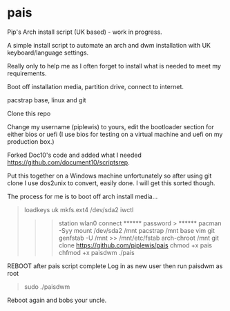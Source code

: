 # pais
Pip's Arch install script (UK based) - work in progress.

A simple install script to automate an arch and dwm installation with UK keyboard/language settings. 

Really only to help me as I often forget to install what is needed to meet my requirements.

Boot off installation media, partition drive, connect to internet.

pacstrap base, linux and git

Clone this repo

Change my username (piplewis) to yours, edit the bootloader section for either bios or uefi (I use bios for testing on a virtual machine and uefi on my production box.)

Forked Doc10's code and added what I needed https://github.com/document10/scriptsrep.

Put this together on a Windows machine unfortunately so after using git clone I use dos2unix to convert, easily done. I will get this sorted though.

The process for me is to boot off arch install media...

> loadkeys uk
> mkfs.ext4 /dev/sda2
> iwctl
>>> station wlan0 connect ******
>>> password > ******
> pacman -Syy
> mount /dev/sda2 /mnt
> pacstrap /mnt base vim git
> genfstab -U /mnt >> /mnt/etc/fstab
> arch-chroot /mnt
> git clone https://github.com/piplewis/pais
> chmod +x pais
> chfmod +x paisdwm
> ./pais

REBOOT after pais script complete
Log in as new user then run paisdwm as root

> sudo ./paisdwm

Reboot again and bobs your uncle.

